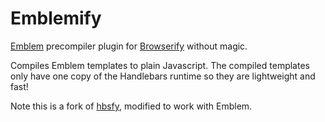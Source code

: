 # Emblemify

[Emblem][] precompiler plugin for [Browserify][] without magic.

Compiles Emblem templates to plain Javascript. The compiled templates only
have one copy of the Handlebars runtime so they are lightweight and fast!

Note this is a fork of [hbsfy][], modified to work with Emblem.

[Emblem]: http://emblemjs.com/
[Browserify]: https://github.com/substack/node-browserify
[hbsfy]: https://github.com/epeli/node-hbsfy
